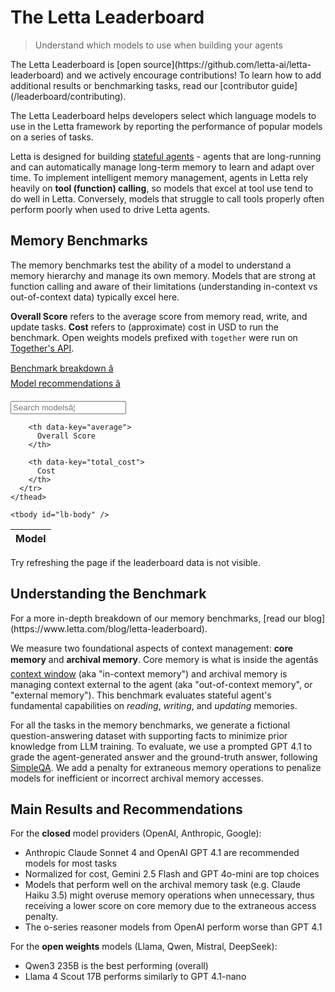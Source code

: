# The Letta Leaderboard

> Understand which models to use when building your agents

<Note>
  The Letta Leaderboard is [open source](https://github.com/letta-ai/letta-leaderboard) and we actively encourage contributions! To learn how to add additional results or benchmarking tasks, read our [contributor guide](/leaderboard/contributing).
</Note>

The Letta Leaderboard helps developers select which language models to use in the Letta framework by reporting the performance of popular models on a series of tasks.

Letta is designed for building [stateful agents](/guides/agents/overview) - agents that are long-running and can automatically manage long-term memory to learn and adapt over time.
To implement intelligent memory management, agents in Letta rely heavily on **tool (function) calling**, so models that excel at tool use tend to do well in Letta. Conversely, models that struggle to call tools properly often perform poorly when used to drive Letta agents.

## Memory Benchmarks

The memory benchmarks test the ability of a model to understand a memory hierarchy and manage its own memory. Models that are strong at function calling and aware of their limitations (understanding in-context vs out-of-context data) typically excel here.

**Overall Score** refers to the average score from memory read, write, and update tasks. **Cost** refers to (approximate) cost in USD to run the benchmark. Open weights models prefixed with `together` were run on [Together's API](/guides/server/providers/together).

[Benchmark breakdown â](#understanding-the-benchmark)<br />
[Model recommendations â](#main-results-and-recommendations)

<div id="letta-leaderboard">
  <div id="lb-controls">
    <input id="lb-search" placeholder="Search modelsâ¦" />
  </div>

  <table id="lb-table">
    <thead>
      <tr>
        <th data-key="model">
          Model
        </th>

        <th data-key="average">
          Overall Score
        </th>

        <th data-key="total_cost">
          Cost
        </th>
      </tr>
    </thead>

    <tbody id="lb-body" />
  </table>
</div>

<Info>
  Try refreshing the page if the leaderboard data is not visible.
</Info>

## Understanding the Benchmark

<Note>
  For a more in-depth breakdown of our memory benchmarks, [read our blog](https://www.letta.com/blog/letta-leaderboard).
</Note>

We measure two foundational aspects of context management: **core memory** and **archival memory**. Core memory is what is inside the agentâs [context window](https://www.letta.com/blog/memory-blocks) (aka "in-context memory") and archival memory is managing context external to the agent (aka "out-of-context memory", or "external memory"). This benchmark evaluates stateful agent's fundamental capabilities on *reading*, *writing*, and *updating* memories.

For all the tasks in the memory benchmarks, we generate a fictional question-answering dataset with supporting facts to minimize prior knowledge from LLM training. To evaluate, we use a prompted GPT 4.1 to grade the agent-generated answer and the ground-truth answer, following [SimpleQA](https://openai.com/index/introducing-simpleqa/). We add a penalty for extraneous memory operations to penalize models for inefficient or incorrect archival memory accesses.

## Main Results and Recommendations

For the **closed** model providers (OpenAI, Anthropic, Google):

* Anthropic Claude Sonnet 4 and OpenAI GPT 4.1 are recommended models for most tasks
* Normalized for cost, Gemini 2.5 Flash and GPT 4o-mini are top choices
* Models that perform well on the archival memory task (e.g. Claude Haiku 3.5) might overuse memory operations when unnecessary, thus receiving a lower score on core memory due to the extraneous access penalty.
* The o-series reasoner models from OpenAI perform worse than GPT 4.1

For the **open weights** models (Llama, Qwen, Mistral, DeepSeek):

* Qwen3 235B is the best performing (overall)
* Llama 4 Scout 17B performs similarly to GPT 4.1-nano
